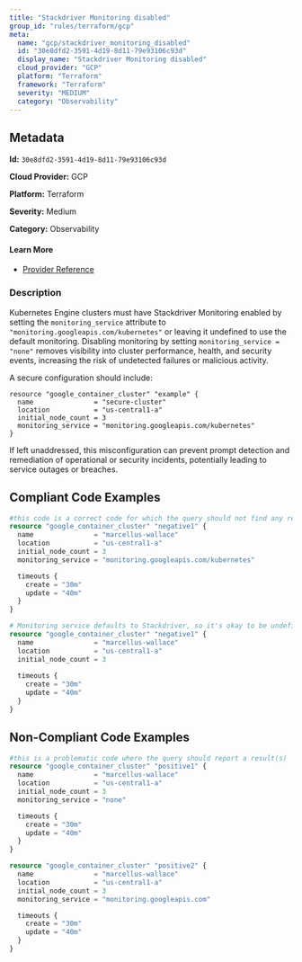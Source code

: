 ```yaml
---
title: "Stackdriver Monitoring disabled"
group_id: "rules/terraform/gcp"
meta:
  name: "gcp/stackdriver_monitoring_disabled"
  id: "30e8dfd2-3591-4d19-8d11-79e93106c93d"
  display_name: "Stackdriver Monitoring disabled"
  cloud_provider: "GCP"
  platform: "Terraform"
  framework: "Terraform"
  severity: "MEDIUM"
  category: "Observability"
---
```

## Metadata

**Id:** `30e8dfd2-3591-4d19-8d11-79e93106c93d`

**Cloud Provider:** GCP

**Platform:** Terraform

**Severity:** Medium

**Category:** Observability

#### Learn More

 - [Provider Reference](https://registry.terraform.io/providers/hashicorp/google/latest/docs/resources/container_cluster#monitoring_service)

### Description

 Kubernetes Engine clusters must have Stackdriver Monitoring enabled by setting the `monitoring_service` attribute to `"monitoring.googleapis.com/kubernetes"` or leaving it undefined to use the default monitoring. Disabling monitoring by setting `monitoring_service = "none"` removes visibility into cluster performance, health, and security events, increasing the risk of undetected failures or malicious activity. 

A secure configuration should include:

```
resource "google_container_cluster" "example" {
  name               = "secure-cluster"
  location           = "us-central1-a"
  initial_node_count = 3
  monitoring_service = "monitoring.googleapis.com/kubernetes"
}
```
If left unaddressed, this misconfiguration can prevent prompt detection and remediation of operational or security incidents, potentially leading to service outages or breaches.


## Compliant Code Examples
```terraform
#this code is a correct code for which the query should not find any result
resource "google_container_cluster" "negative1" {
  name               = "marcellus-wallace"
  location           = "us-central1-a"
  initial_node_count = 3
  monitoring_service = "monitoring.googleapis.com/kubernetes"

  timeouts {
    create = "30m"
    update = "40m"
  }
}

# Monitoring service defaults to Stackdriver, so it's okay to be undefined
resource "google_container_cluster" "negative1" {
  name               = "marcellus-wallace"
  location           = "us-central1-a"
  initial_node_count = 3
  
  timeouts {
    create = "30m"
    update = "40m"
  }
}
```
## Non-Compliant Code Examples
```terraform
#this is a problematic code where the query should report a result(s)
resource "google_container_cluster" "positive1" {
  name               = "marcellus-wallace"
  location           = "us-central1-a"
  initial_node_count = 3
  monitoring_service = "none"

  timeouts {
    create = "30m"
    update = "40m"
  }
}

resource "google_container_cluster" "positive2" {
  name               = "marcellus-wallace"
  location           = "us-central1-a"
  initial_node_count = 3
  monitoring_service = "monitoring.googleapis.com"

  timeouts {
    create = "30m"
    update = "40m"
  }
}
```